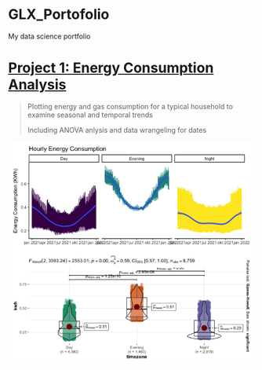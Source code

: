 # GLX_Portofolio
My data science portfolio

# [Project 1: Energy Consumption Analysis](https://github.com/glxdata/energy_project)

> Plotting energy and gas consumption for a typical household to examine seasonal and temporal trends
> 
> Including ANOVA anlysis and data wrangeling for dates

![](images/kwhHourTimzoneCombined.png?raw=true)

